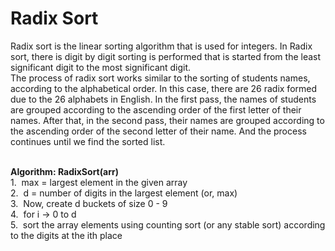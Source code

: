 <h1>Radix Sort</h1>
Radix sort is the linear sorting algorithm that is used for integers. In Radix sort, there is digit by digit sorting is performed that is started from the least significant digit to the most significant digit.
<br>The process of radix sort works similar to the sorting of students names, according to the alphabetical order. In this case, there are 26 radix formed due to the 26 alphabets in English. In the first pass, the names of students are grouped according to the ascending order of the first letter of their names. After that, in the second pass, their names are grouped according to the ascending order of the second letter of their name. And the process continues until we find the sorted list.

<br><b>Algorithm: RadixSort(arr)</b>
<br>1. &nbsp;max = largest element in the given array
<br>2. &nbsp;d = number of digits in the largest element (or, max)
<br>3. &nbsp;Now, create d buckets of size 0 - 9
<br>4. &nbsp;for i -> 0 to d
<br>5. &nbsp;sort the array elements using counting sort (or any stable sort) according to the digits at the ith place

